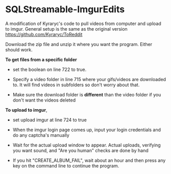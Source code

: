 # SQLStreamable-ImgurEdits
A modification of Kyraryc's code to pull videos from computer and upload to imgur. General setup is the same as the original version
https://github.com/Kyraryc/ToReddit

Download the zip file and unzip it where you want the program. Either should work.

**To get files from a specific folder**

* set the boolean on line 722 to true.

* Specify a video folder in line 715 where your gifs/videos are downloaded to. It will find videos in subfolders so don't worry about that.

* Make sure the download folder is **different** than the video folder if you don't want the videos deleted

**To upload to imgur**, 

* set upload imgur at line 724 to true

* When the imgur login page comes up, input your login credentials and do any captcha's manually

* Wait for the actual upload window to appear. Actual uploads, verifying you want sound, and "Are you human" checks are done by hand

* If you hit "CREATE_ALBUM_FAIL", wait about an hour and then press any key on the command line to continue the program.
